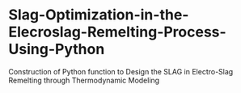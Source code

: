 # Slag-Optimization-in-the-Elecroslag-Remelting-Process-Using-Python
Construction of Python function to Design the SLAG in Electro-Slag Remelting through Thermodynamic Modeling
